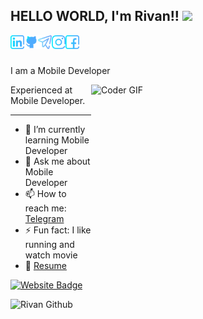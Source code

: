 ## HELLO WORLD, I'm Rivan!! <img src="https://raw.githubusercontent.com/iampavangandhi/iampavangandhi/master/gifs/Hi.gif" width="30px"></h2>

<a href="https://linkedin.com/in/rivan-albani-ray/">
  <img align="left" alt="Rivan's Linkedin" width="22px" src="https://raw.githubusercontent.com/RayhanYulanda/rayhanyulanda/master/assets/icons/linkedin.png" />
</a>
<a href="https://github.com/rrivann">
  <img align="left" alt="Rivan's Github" width="22px" src="https://raw.githubusercontent.com/RayhanYulanda/rayhanyulanda/master/assets/icons/github.png" />
</a>
<a href="https://t.me/rrivann">
  <img align="left" alt="Rivan's Telegram" width="22px" src="https://raw.githubusercontent.com/RayhanYulanda/rayhanyulanda/master/assets/icons/telegram.png" />
</a>
<a href="https://instagram.com/rrivann">
  <img align="left" alt="Rivan's Instagram" width="22px" src="https://raw.githubusercontent.com/RayhanYulanda/rayhanyulanda/master/assets/icons/instagram.png" />
</a>
<a href="https://www.facebook.com/rivan.albani.1/">
  <img align="left" alt="Rivan's Facebook" width="22px" src="https://raw.githubusercontent.com/RayhanYulanda/rayhanyulanda/master/assets/icons/facebook.png" />
</a>
<br />
<br />

I am a Mobile Developer

<img align="right" height="280" width="375" src="https://media.giphy.com/media/SWoSkN6DxTszqIKEqv/giphy.gif" alt="Coder GIF" />

Experienced at Mobile Developer.

---

- 🌱 I’m currently learning Mobile Developer
- 💬 Ask me about Mobile Developer
- 📫 How to reach me: [Telegram](https://t.me/rrivann)
- ⚡ Fun fact: I like running and watch movie
- 📝 [Resume](https://linkedin.com/in/rivan-albani-ray)

[![Website Badge](https://img.shields.io/badge/-rrivann.github.io-47CCCC?style=flat&logo=Google-Chrome&logoColor=white&link=https://rrivann.github.io)](https://rrivann.github.io)

![Rivan Github](https://github-readme-stats.vercel.app/api?username=rrivann&show_icons=true&hide_border=true)
